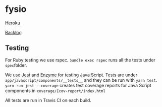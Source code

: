 # fysio



[Heroku](https://frozen-dawn-89255.herokuapp.com)

[Backlog](https://docs.google.com/spreadsheets/d/1jfjklsfU010FvHHj6rzSbhvvMsHWwTzUubCUJlhY1pw/) 

## Testing

For Ruby testing we use rspec. `bundle exec rspec` runs all the tests under `spec`folder.

We use [Jest](https://facebook.github.io/jest/) and [Enzyme](http://airbnb.io/enzyme/) for testing Java Script. Tests 
are under `app/javascript/components/__tests__` and they can be run with `yarn test`. `yarn run jest --coverage`
creates test coverage reports for Java Script components in `coverage/Icov-report/index.html`

All tests are run in Travis CI on each build.
